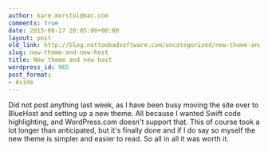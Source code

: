 ```yaml
---
author: kare.morstol@mac.com
comments: true
date: 2015-06-27 20:05:00+00:00
layout: post
old_link: http://blog.nottoobadsoftware.com/uncategorized/new-theme-and-new-host/
slug: new-theme-and-new-host
title: New theme and new host
wordpress_id: 965
post_format:
- Aside
---
```


Did not post anything last week, as I have been busy moving the site over to BlueHost and setting up a new theme. All because I wanted Swift code highlighting, and WordPress.com doesn't support that. This of course took a lot longer than anticipated, but it's finally done and if I do say so myself the new theme is simpler and easier to read. So all in all it was worth it.
